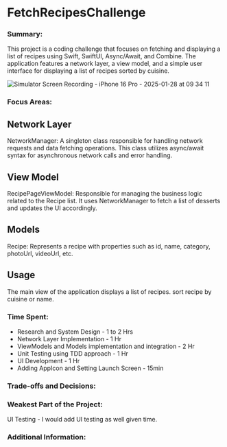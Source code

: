# FetchRecipesChallenge

### Summary: 
This project is a coding challenge that focuses on fetching and displaying a list of recipes using Swift, SwiftUI, Async/Await, and Combine. The application features a network layer, a view model, and a simple user interface for displaying a list of recipes sorted by cuisine.

![Simulator Screen Recording - iPhone 16 Pro - 2025-01-28 at 09 34 11](https://github.com/user-attachments/assets/5f898807-c315-4c85-8f58-d8a9f37f4b13)


### Focus Areas: 

## Network Layer
NetworkManager: A singleton class responsible for handling network requests and data fetching operations. This class utilizes async/await syntax for asynchronous network calls and error handling.

## View Model
RecipePageViewModel: Responsible for managing the business logic related to the Recipe list. It uses NetworkManager to fetch a list of desserts and updates the UI accordingly.

## Models
Recipe: Represents a recipe with properties such as id, name, category, photoUrl, videoUrl, etc.

## Usage
The main view of the application displays a list of recipes. sort recipe by cuisine or name.

### Time Spent:
* Research and System Design - 1 to 2 Hrs
* Network Layer Implementation - 1 Hr
* ViewModels and Models implementation and integration - 2 Hr
* Unit Testing using TDD approach - 1 Hr
* UI Development - 1 Hr
* Adding AppIcon and Setting Launch Screen - 15min

### Trade-offs and Decisions: 

### Weakest Part of the Project: 
UI Testing - I would add UI testing as well given time.

### Additional Information:
